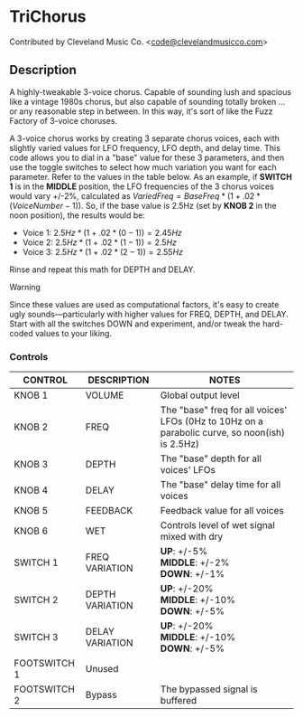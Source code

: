 # TriChorus

Contributed by Cleveland Music Co. \<<code@clevelandmusicco.com>\>

## Description

A highly-tweakable 3-voice chorus. Capable of sounding lush and spacious like a vintage 1980s chorus, but also capable of sounding totally broken ... or any reasonable step in between. In this way, it's sort of like the Fuzz Factory of 3-voice choruses.

A 3-voice chorus works by creating 3 separate chorus voices, each with slightly varied values for LFO frequency, LFO depth, and delay time. This code allows you to dial in a "base" value for these 3 parameters, and then use the toggle switches to select how much variation you want for each parameter. Refer to the values in the table below. As an example, if **SWITCH 1** is in the **MIDDLE** position, the LFO frequencies of the 3 chorus voices would vary +/-2%, calculated as $`VariedFreq=BaseFreq*(1+.02*(VoiceNumber−1))`$. So, if the base value is 2.5Hz (set by **KNOB 2** in the noon position), the results would be:

* Voice 1: $`2.5Hz*(1+.02*(0−1))=2.45Hz`$
* Voice 2: $`2.5Hz*(1+.02*(1−1))=2.5Hz`$
* Voice 3: $`2.5Hz*(1+.02*(2−1))=2.55Hz`$

Rinse and repeat this math for DEPTH and DELAY.

> [!WARNING]
> Since these values are used as computational factors, it's easy to create ugly sounds—particularly with higher values for FREQ, DEPTH, and DELAY. Start with all the switches DOWN and experiment, and/or tweak the hard-coded values to your liking.

### Controls

| CONTROL | DESCRIPTION | NOTES |
|-|-|-|
| KNOB 1 | VOLUME | Global output level |
| KNOB 2 | FREQ | The "base" freq for all voices' LFOs (0Hz to 10Hz on a parabolic curve, so noon(ish) is 2.5Hz) |
| KNOB 3 | DEPTH | The "base" depth for all voices' LFOs |
| KNOB 4 | DELAY | The "base" delay time for all voices |
| KNOB 5 | FEEDBACK | Feedback value for all voices |
| KNOB 6 | WET | Controls level of wet signal mixed with dry |
| SWITCH 1 | FREQ VARIATION | **UP**: +/-5%<br/>**MIDDLE**: +/-2%<br/>**DOWN**: +/-1% |
| SWITCH 2 | DEPTH VARIATION | **UP**: +/-20%<br/>**MIDDLE**: +/-10%<br/>**DOWN**: +/-5% |
| SWITCH 3 | DELAY VARIATION | **UP**: +/-20%<br/>**MIDDLE**: +/-10%<br/>**DOWN**: +/-5% |
| FOOTSWITCH 1 | Unused |  |
| FOOTSWITCH 2 | Bypass | The bypassed signal is buffered |
